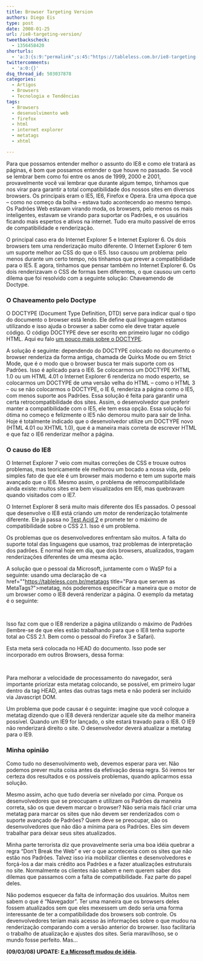 ```yaml
---
title: Browser Targeting Version
authors: Diego Eis
type: post
date: 2008-01-25
url: /ie8-targeting-version/
tweetbackscheck:
  - 1356458420
shorturls:
  - 'a:3:{s:9:"permalink";s:45:"https://tableless.com.br/ie8-targeting-version";s:7:"tinyurl";s:26:"https://tinyurl.com/4ysu77x";s:4:"isgd";s:19:"https://is.gd/vAvgnb";}'
twittercomments:
  - 'a:0:{}'
dsq_thread_id: 503037878
categories:
  - Artigos
  - Browsers
  - Tecnologia e Tendências
tags:
  - Browsers
  - desenvolvimento web
  - firefox
  - html
  - internet explorer
  - metatags
  - xhtml

---
```

Para que possamos entender melhor o assunto do IE8 e como ele tratará as páginas, é bom que possamos entender o que houve no passado. Se você se lembrar bem como foi entre os anos de 1999, 2000 e 2001, provavelmente você vai lembrar que durante algum tempo, tínhamos que nos virar para garantir a total compatibilidade dos nossos sites em diversos browsers. Os principais eram o IE5, IE6, Firefox e Opera. Era uma época que &#8211; como no começo da bolha &#8211; estava tudo acontecendo ao mesmo tempo. Os Padrões Web estavam virando moda, os browsers, pelo menos os mais inteligentes, estavam se virando para suportar os Padrões<!--more-->, e os usuários ficando mais espertos e ativos na internet. Tudo era muito passível de erros de compatibilidade e renderização.

O principal caso era do Internet Explorer 5 e Internet Explorer 6. Os dois browsers tem uma renderização muito diferente. O Internet Explorer 6 tem um suporte melhor ao CSS do que o IE5. Isso causou um problema: pelo menos durante um certo tempo, nós tínhamos que prever a compatibilidade para o IE5. E agora, tínhamos que pensar também no Internet Explorer 6. Os dois renderizavam o CSS de formas bem diferentes, o que causou um certo dilema que foi resolvido com a seguinte solução: Chaveamendo de Doctype.

### O Chaveamento pelo Doctype

O DOCTYPE (Document Type Definition, DTD) serve para indicar qual o tipo do documento o browser está lendo. Ele define qual linguagem estamos utilizando e isso ajuda o browser a saber como ele deve tratar aquele código. O código DOCTYPE deve ser escrito em primeiro lugar no código HTML. Aqui eu falo [um pouco mais sobre o DOCTYPE][1].

A solução é seguinte: dependendo do DOCTYPE colocado no documento o browser renderiza da forma antiga, chamada de Quirks Mode ou em Strict Mode, que é o modo que o browser busca ter mais suporte com os Padrões. Isso é aplicado para o IE6. Se colocarmos um DOCTYPE XHTML 1.0 ou um HTML 4.01 o Internet Explorer 6 renderiza no modo esperto, se colocarmos um DOCTYPE de uma versão velha do HTML &#8211; como o HTML 3 &#8211; ou se não colocarmos o DOCTYPE, o IE 6, renderiza a página como o IE5, com menos suporte aos Padrões. Essa solução é feita para garantir uma certa retrocompatibilidade dos sites. Assim, o desenvolvedor que preferir manter a compatibilidade com o IE5, ele tem essa opção. Essa solução foi ótima no começo e felizmente o IE5 não demorou muito para sair de linha. Hoje é totalmente indicado que o desenvolvedor utilize um DOCTYPE novo (HTML 4.01 ou XHTML 1.0), que é a maneira mais correta de escrever HTML e que faz o IE6 renderizar melhor a página.

### O causo do IE8

O Internet Explorer 7 veio com muitas correções de CSS e trouxe outros problemas, mas teoricamente ele melhorou um bocado a nossa vida, pelo simples fato de que ele é um browser mais moderno e tem um suporte mais avançado que o IE6. Mesmo assim, o problema de retrocompatibilidade ainda existe: muitos sites era bem visualizados em IE6, mas quebravam quando visitados com o IE7.

O Internet Explorer 8 será muito mais diferente dos IEs passados. O pessoal que desenvolve o IE8 está criando um motor de renderização totalmente diferente. Ele já passa no [Test Acid 2][2] e promete ter o máximo de compatibilidade sobre o CSS 2.1. Isso é um problema.

Os problemas que os desenvolvedores enfrentam são muitos. A falta do suporte total das linguagens que usamos, traz problemas de interpretação dos padrões. É normal hoje em dia, que dois browsers, atualizados, tragam renderizações diferentes de uma mesma ação.

A solução que o pessoal da Microsoft, juntamente com o WaSP foi a seguinte: usando uma declaração de <a href=""https://tableless.com.br/metatags title="Para que servem as MetaTags?">metatag</a>, nós poderemos especificar a maneira que o motor de um browser como o IE8 deverá renderizar a página. O exemplo da metatag é o seguinte:

<pre><meta http-equiv="X-UA-Compatible" content="IE=8" />
</pre>

Isso faz com que o IE8 renderize a página utilizando o máximo de Padrões (lembre-se de que eles estão trabalhando para que o IE8 tenha suporte total ao CSS 2.1. Bem como o pessoal do Firefox 3 e Safari).

Esta meta será colocada no HEAD do documento. Isso pode ser incorporado em outros Browsers, dessa forma: 

<pre><meta http-equiv="X-UA-Compatible" content="IE=8;FF=3;OtherUA=4" />
</pre>

Para melhorar a velocidade de processamento do navegador, será importante priorizar esta metatag colocando, se possível, em primeiro lugar dentro da tag HEAD, antes das outras tags meta e não poderá ser incluído via Javascript DOM.

Um problema que pode causar é o seguinte: imagine que você coloque a metatag dizendo que o IE8 deverá renderizar aquele site da melhor maneira possível. Quando um IE9 for lançado, o site estará travado para o IE8. O IE9 não renderizará direito o site. O desenvolvedor deverá atualizar a metatag para o IE9.

### Minha opinião

Como tudo no desenvolvimento web, devemos esperar para ver. Não podemos prever muita coisa antes da efetivação dessa regra. Só iremos ter certeza dos resultados e os possíveis problemas, quando aplicarmos essa solução.

Mesmo assim, acho que tudo deveria ser nivelado por cima. Porque os desenvolvedores que se preocupam e utilizam os Padrões da maneira correta, são os que devem marcar o browser? Não seria mais fácil criar uma metatag para marcar os sites que não devem ser renderizados com o suporte avançado de Padrões? Quem deve se preocupar, são os desenvolvedores que não dão a mínima para os Padrões. Eles sim devem trabalhar para deixar seus sites atualizados.

Minha parte terrorista diz que provavelmente seria uma boa idéia quebrar a regra &#8220;Don&#8217;t Break the Web&#8221; e ver o que aconteceria com os sites que não estão nos Padrões. Talvez isso iria mobilizar clientes e desenvolvedores e forçá-los a dar mais crédito aos Padrões e a fazer atualizações estruturais no site. Normalmente os clientes não sabem e nem querem saber dos dilemas que passamos com a falta de compatibilidade. Faz parte do papel deles.

Não podemos esquecer da falta de informação dos usuários. Muitos nem sabem o que é &#8220;Navegador&#8221;. Ter uma maneira que os browsers deles fossem atualizados sem que eles mexessem um dedo seria uma forma interessante de ter a compatibilidade dos browsers sob controle. Os devenvolvedores teríam mais acesso às informações sobre o que mudou na renderização comparando com a versão anterior do browser. Isso facilitaria o trabalho de atualização e ajustes dos sites. Seria maravilhoso, se o mundo fosse perfeito. Mas&#8230; 

**(09/03/08) UPDATE: [E a Microsoft mudou de idéia][3].**

 [1]: https://tableless.com.br/escrevendo-um-xhtml-valido "Escrevendo um XHTML válido"
 [2]: https://webstandards.org/action/acid2/ "Teste de suporte aos Padrões"
 [3]: https://tableless.com.br/ie8-o-sonho-nao-acabou "A Microsoft mudou de idéia quanto ao Browser Targeting"